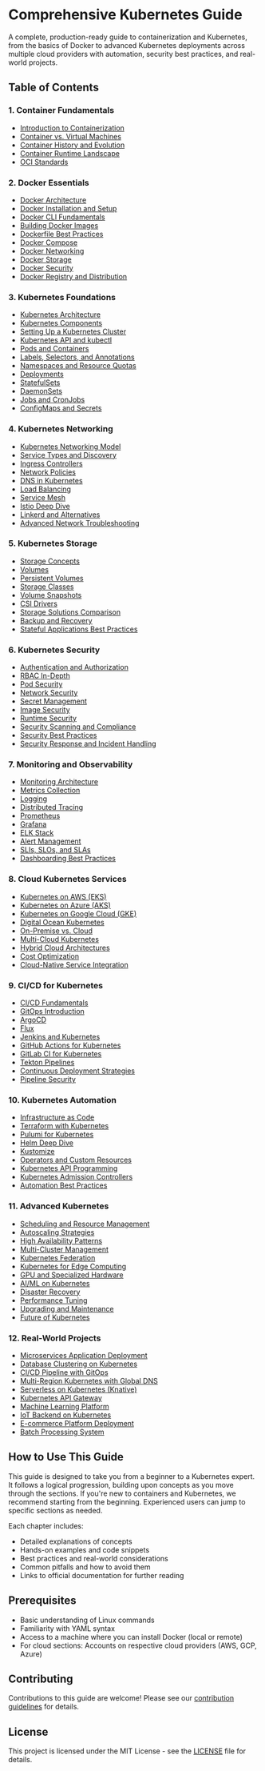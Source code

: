 # Comprehensive Kubernetes Guide

A complete, production-ready guide to containerization and Kubernetes, from the basics of Docker to advanced Kubernetes deployments across multiple cloud providers with automation, security best practices, and real-world projects.

## Table of Contents

### 1. Container Fundamentals
- [Introduction to Containerization](./basics/01_containerization_intro.md)
- [Container vs. Virtual Machines](./basics/02_container_vs_vm.md)
- [Container History and Evolution](./basics/03_container_history.md)
- [Container Runtime Landscape](./basics/04_container_runtimes.md)
- [OCI Standards](./basics/05_oci_standards.md)

### 2. Docker Essentials
- [Docker Architecture](./docker/01_docker_architecture.md)
- [Docker Installation and Setup](./docker/02_docker_installation.md)
- [Docker CLI Fundamentals](./docker/03_docker_cli.md)
- [Building Docker Images](./docker/04_building_images.md)
- [Dockerfile Best Practices](./docker/05_dockerfile_best_practices.md)
- [Docker Compose](./docker/06_docker_compose.md)
- [Docker Networking](./docker/07_docker_networking.md)
- [Docker Storage](./docker/08_docker_storage.md)
- [Docker Security](./docker/09_docker_security.md)
- [Docker Registry and Distribution](./docker/10_docker_registry.md)

### 3. Kubernetes Foundations
- [Kubernetes Architecture](./kubernetes/01_k8s_architecture.md)
- [Kubernetes Components](./kubernetes/02_k8s_components.md)
- [Setting Up a Kubernetes Cluster](./kubernetes/03_cluster_setup.md)
- [Kubernetes API and kubectl](./kubernetes/04_kubectl.md)
- [Pods and Containers](./kubernetes/05_pods.md)
- [Labels, Selectors, and Annotations](./kubernetes/06_labels_selectors.md)
- [Namespaces and Resource Quotas](./kubernetes/07_namespaces.md)
- [Deployments](./kubernetes/08_deployments.md)
- [StatefulSets](./kubernetes/09_statefulsets.md)
- [DaemonSets](./kubernetes/10_daemonsets.md)
- [Jobs and CronJobs](./kubernetes/11_jobs.md)
- [ConfigMaps and Secrets](./kubernetes/12_configmaps_secrets.md)

### 4. Kubernetes Networking
- [Kubernetes Networking Model](./networking/01_networking_model.md)
- [Service Types and Discovery](./networking/02_services.md)
- [Ingress Controllers](./networking/03_ingress.md)
- [Network Policies](./networking/04_network_policies.md)
- [DNS in Kubernetes](./networking/05_dns.md)
- [Load Balancing](./networking/06_load_balancing.md)
- [Service Mesh](./networking/07_service_mesh.md)
- [Istio Deep Dive](./networking/08_istio.md)
- [Linkerd and Alternatives](./networking/09_linkerd.md)
- [Advanced Network Troubleshooting](./networking/10_network_troubleshooting.md)

### 5. Kubernetes Storage
- [Storage Concepts](./storage/01_storage_concepts.md)
- [Volumes](./storage/02_volumes.md)
- [Persistent Volumes](./storage/03_persistent_volumes.md)
- [Storage Classes](./storage/04_storage_classes.md)
- [Volume Snapshots](./storage/05_volume_snapshots.md)
- [CSI Drivers](./storage/06_csi_drivers.md)
- [Storage Solutions Comparison](./storage/07_storage_solutions.md)
- [Backup and Recovery](./storage/08_backup_recovery.md)
- [Stateful Applications Best Practices](./storage/09_stateful_apps.md)

### 6. Kubernetes Security
- [Authentication and Authorization](./security/01_auth.md)
- [RBAC In-Depth](./security/02_rbac.md)
- [Pod Security](./security/03_pod_security.md)
- [Network Security](./security/04_network_security.md)
- [Secret Management](./security/05_secret_management.md)
- [Image Security](./security/06_image_security.md)
- [Runtime Security](./security/07_runtime_security.md)
- [Security Scanning and Compliance](./security/08_security_scanning.md)
- [Security Best Practices](./security/09_security_best_practices.md)
- [Security Response and Incident Handling](./security/10_security_response.md)

### 7. Monitoring and Observability
- [Monitoring Architecture](./monitoring/01_monitoring_architecture.md)
- [Metrics Collection](./monitoring/02_metrics.md)
- [Logging](./monitoring/03_logging.md)
- [Distributed Tracing](./monitoring/04_tracing.md)
- [Prometheus](./monitoring/05_prometheus.md)
- [Grafana](./monitoring/06_grafana.md)
- [ELK Stack](./monitoring/07_elk.md)
- [Alert Management](./monitoring/08_alerts.md)
- [SLIs, SLOs, and SLAs](./monitoring/09_slo.md)
- [Dashboarding Best Practices](./monitoring/10_dashboards.md)

### 8. Cloud Kubernetes Services
- [Kubernetes on AWS (EKS)](./cloud/01_aws_eks.md)
- [Kubernetes on Azure (AKS)](./cloud/02_azure_aks.md)
- [Kubernetes on Google Cloud (GKE)](./cloud/03_gcp_gke.md)
- [Digital Ocean Kubernetes](./cloud/04_digital_ocean.md)
- [On-Premise vs. Cloud](./cloud/05_onprem_vs_cloud.md)
- [Multi-Cloud Kubernetes](./cloud/06_multi_cloud.md)
- [Hybrid Cloud Architectures](./cloud/07_hybrid_cloud.md)
- [Cost Optimization](./cloud/08_cost_optimization.md)
- [Cloud-Native Service Integration](./cloud/09_cloud_services.md)

### 9. CI/CD for Kubernetes
- [CI/CD Fundamentals](./cicd/01_cicd_fundamentals.md)
- [GitOps Introduction](./cicd/02_gitops_intro.md)
- [ArgoCD](./cicd/03_argocd.md)
- [Flux](./cicd/04_flux.md)
- [Jenkins and Kubernetes](./cicd/05_jenkins.md)
- [GitHub Actions for Kubernetes](./cicd/06_github_actions.md)
- [GitLab CI for Kubernetes](./cicd/07_gitlab_ci.md)
- [Tekton Pipelines](./cicd/08_tekton.md)
- [Continuous Deployment Strategies](./cicd/09_deployment_strategies.md)
- [Pipeline Security](./cicd/10_pipeline_security.md)

### 10. Kubernetes Automation
- [Infrastructure as Code](./automation/01_iac.md)
- [Terraform with Kubernetes](./automation/02_terraform.md)
- [Pulumi for Kubernetes](./automation/03_pulumi.md)
- [Helm Deep Dive](./automation/04_helm.md)
- [Kustomize](./automation/05_kustomize.md)
- [Operators and Custom Resources](./automation/06_operators.md)
- [Kubernetes API Programming](./automation/07_api_programming.md)
- [Kubernetes Admission Controllers](./automation/08_admission_controllers.md)
- [Automation Best Practices](./automation/09_automation_best_practices.md)

### 11. Advanced Kubernetes
- [Scheduling and Resource Management](./advanced/01_scheduling.md)
- [Autoscaling Strategies](./advanced/02_autoscaling.md)
- [High Availability Patterns](./advanced/03_high_availability.md)
- [Multi-Cluster Management](./advanced/04_multi_cluster.md)
- [Kubernetes Federation](./advanced/05_federation.md)
- [Kubernetes for Edge Computing](./advanced/06_edge_computing.md)
- [GPU and Specialized Hardware](./advanced/07_gpu_specialized_hardware.md)
- [AI/ML on Kubernetes](./advanced/08_ai_ml.md)
- [Disaster Recovery](./advanced/09_disaster_recovery.md)
- [Performance Tuning](./advanced/10_performance_tuning.md)
- [Upgrading and Maintenance](./advanced/11_upgrades.md)
- [Future of Kubernetes](./advanced/12_future.md)

### 12. Real-World Projects
- [Microservices Application Deployment](./projects/01_microservices.md)
- [Database Clustering on Kubernetes](./projects/02_database_clustering.md)
- [CI/CD Pipeline with GitOps](./projects/03_cicd_gitops.md)
- [Multi-Region Kubernetes with Global DNS](./projects/04_multi_region.md)
- [Serverless on Kubernetes (Knative)](./projects/05_serverless_knative.md)
- [Kubernetes API Gateway](./projects/06_api_gateway.md)
- [Machine Learning Platform](./projects/07_ml_platform.md)
- [IoT Backend on Kubernetes](./projects/08_iot_backend.md)
- [E-commerce Platform Deployment](./projects/09_ecommerce.md)
- [Batch Processing System](./projects/10_batch_processing.md)

## How to Use This Guide

This guide is designed to take you from a beginner to a Kubernetes expert. It follows a logical progression, building upon concepts as you move through the sections. If you're new to containers and Kubernetes, we recommend starting from the beginning. Experienced users can jump to specific sections as needed.

Each chapter includes:
- Detailed explanations of concepts
- Hands-on examples and code snippets
- Best practices and real-world considerations
- Common pitfalls and how to avoid them
- Links to official documentation for further reading

## Prerequisites

- Basic understanding of Linux commands
- Familiarity with YAML syntax
- Access to a machine where you can install Docker (local or remote)
- For cloud sections: Accounts on respective cloud providers (AWS, GCP, Azure)

## Contributing

Contributions to this guide are welcome! Please see our [contribution guidelines](CONTRIBUTING.md) for details.

## License

This project is licensed under the MIT License - see the [LICENSE](LICENSE) file for details.